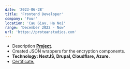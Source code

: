 ```yaml
---
date: '2023-06-28'
title: 'Frontend Developer'
company: 'Four'
location: 'Cau Giay, Ha Noi'
range: 'December 2022 - Now'
url: 'https://proteanstudios.com'
---
```


- Description <b><a href="/" target="_blank">Project</a></b>.
- Created JSON wrappers for the encryption components.
- **Technology: NextJS, Drupal, Cloudflare, Azure.**
- [Certificate.](https://play-lh.googleusercontent.com/XVHP0sBKrRJYZq_dB1RalwSmx5TcYYRRfYMFO18jgNAnxHAIA1osxM55XHYTb3LpkV8)
